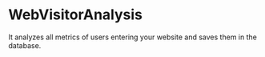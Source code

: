 # WebVisitorAnalysis
 It analyzes all metrics of users entering your website and saves them in the database.
